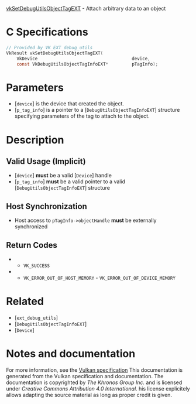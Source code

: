 [vkSetDebugUtilsObjectTagEXT](https://www.khronos.org/registry/vulkan/specs/1.3-extensions/man/html/vkSetDebugUtilsObjectTagEXT.html) - Attach arbitrary data to an object

# C Specifications
```c
// Provided by VK_EXT_debug_utils
VkResult vkSetDebugUtilsObjectTagEXT(
    VkDevice                                    device,
    const VkDebugUtilsObjectTagInfoEXT*         pTagInfo);
```

# Parameters
- [`device`] is the device that created the object.
- [`p_tag_info`] is a pointer to a [`DebugUtilsObjectTagInfoEXT`] structure specifying parameters of the tag to attach to the object.

# Description
## Valid Usage (Implicit)
-  [`device`] **must**  be a valid [`Device`] handle
-  [`p_tag_info`] **must**  be a valid pointer to a valid [`DebugUtilsObjectTagInfoEXT`] structure

## Host Synchronization
- Host access to `pTagInfo->objectHandle` **must**  be externally synchronized

## Return Codes
*   - `VK_SUCCESS` 
*   - `VK_ERROR_OUT_OF_HOST_MEMORY`  - `VK_ERROR_OUT_OF_DEVICE_MEMORY`

# Related
- [`ext_debug_utils`]
- [`DebugUtilsObjectTagInfoEXT`]
- [`Device`]

# Notes and documentation
For more information, see the [Vulkan specification](https://www.khronos.org/registry/vulkan/specs/1.3-extensions/html/vkspec.html)
This documentation is generated from the Vulkan specification and documentation.
The documentation is copyrighted by *The Khronos Group Inc.* and is licensed under *Creative Commons Attribution 4.0 International*.
his license explicitely allows adapting the source material as long as proper credit is given.
        